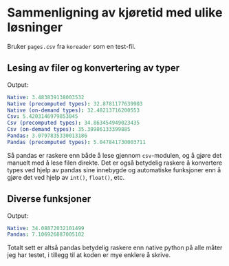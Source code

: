 # Sammenligning av kjøretid med ulike løsninger

Bruker `pages.csv` fra `koreader` som en test-fil.

## Lesing av filer og konvertering av typer

Output:

```yaml
Native: 3.483839138003532
Native (precomputed types): 32.8781177639903
Native (on-demand types): 32.48213716200553
Csv: 5.4203146979853045
Csv (precomputed types): 34.863454949023435
Csv (on-demand types): 35.38986133399885
Pandas: 3.0797835330013186
Pandas (precomputed types): 5.047841730003711
```

Så pandas er raskere enn både å lese gjennom `csv`-modulen, og å gjøre det manuelt med å lese filen direkte. Det er også betydelig raskere å konvertere types ved hjelp av pandas sine innebygde og automatiske funksjoner enn å gjøre det ved hjelp av `int()`, `float()`, etc.

## Diverse funksjoner

Output:

```yaml
Native: 34.08872032101499
Pandas: 7.106926887005102
```

Totalt sett er altså pandas betydelig raskere enn native python på alle måter jeg har testet, i tillegg til at koden er mye enklere å skrive.
